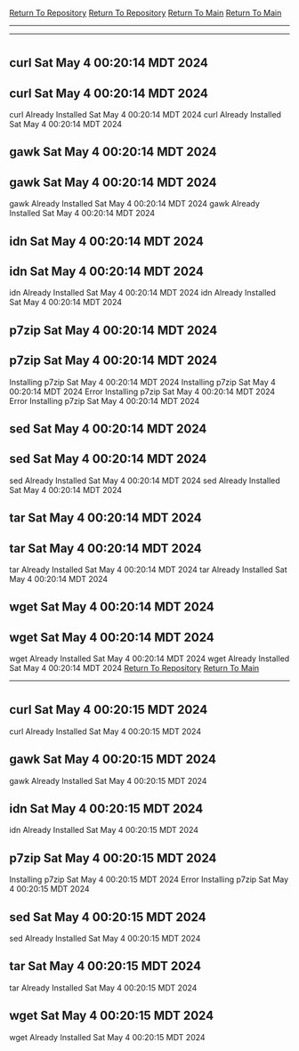 [Return To Repository](https://github.com/DigitalWarrior/piholeparser/)
[Return To Repository](https://github.com/DigitalWarrior/piholeparser/)
[Return To Main](https://github.com/DigitalWarrior/piholeparser/blob/master/RecentRunLogs/Mainlog.md)
[Return To Main](https://github.com/DigitalWarrior/piholeparser/blob/master/RecentRunLogs/Mainlog.md)
____________________________________
____________________________________
# 
# 
## curl Sat May  4 00:20:14 MDT 2024
## curl Sat May  4 00:20:14 MDT 2024
curl Already Installed Sat May  4 00:20:14 MDT 2024
curl Already Installed Sat May  4 00:20:14 MDT 2024
## gawk Sat May  4 00:20:14 MDT 2024
## gawk Sat May  4 00:20:14 MDT 2024
gawk Already Installed Sat May  4 00:20:14 MDT 2024
gawk Already Installed Sat May  4 00:20:14 MDT 2024
## idn Sat May  4 00:20:14 MDT 2024
## idn Sat May  4 00:20:14 MDT 2024
idn Already Installed Sat May  4 00:20:14 MDT 2024
idn Already Installed Sat May  4 00:20:14 MDT 2024
## p7zip Sat May  4 00:20:14 MDT 2024
## p7zip Sat May  4 00:20:14 MDT 2024
Installing p7zip Sat May  4 00:20:14 MDT 2024
Installing p7zip Sat May  4 00:20:14 MDT 2024
Error Installing p7zip Sat May  4 00:20:14 MDT 2024
Error Installing p7zip Sat May  4 00:20:14 MDT 2024
## sed Sat May  4 00:20:14 MDT 2024
## sed Sat May  4 00:20:14 MDT 2024
sed Already Installed Sat May  4 00:20:14 MDT 2024
sed Already Installed Sat May  4 00:20:14 MDT 2024
## tar Sat May  4 00:20:14 MDT 2024
## tar Sat May  4 00:20:14 MDT 2024
tar Already Installed Sat May  4 00:20:14 MDT 2024
tar Already Installed Sat May  4 00:20:14 MDT 2024
## wget Sat May  4 00:20:14 MDT 2024
## wget Sat May  4 00:20:14 MDT 2024
wget Already Installed Sat May  4 00:20:14 MDT 2024
wget Already Installed Sat May  4 00:20:14 MDT 2024
[Return To Repository](https://github.com/DigitalWarrior/piholeparser/)
[Return To Main](https://github.com/DigitalWarrior/piholeparser/blob/master/RecentRunLogs/Mainlog.md)
____________________________________
# 
## curl Sat May  4 00:20:15 MDT 2024
curl Already Installed Sat May  4 00:20:15 MDT 2024
## gawk Sat May  4 00:20:15 MDT 2024
gawk Already Installed Sat May  4 00:20:15 MDT 2024
## idn Sat May  4 00:20:15 MDT 2024
idn Already Installed Sat May  4 00:20:15 MDT 2024
## p7zip Sat May  4 00:20:15 MDT 2024
Installing p7zip Sat May  4 00:20:15 MDT 2024
Error Installing p7zip Sat May  4 00:20:15 MDT 2024
## sed Sat May  4 00:20:15 MDT 2024
sed Already Installed Sat May  4 00:20:15 MDT 2024
## tar Sat May  4 00:20:15 MDT 2024
tar Already Installed Sat May  4 00:20:15 MDT 2024
## wget Sat May  4 00:20:15 MDT 2024
wget Already Installed Sat May  4 00:20:15 MDT 2024
